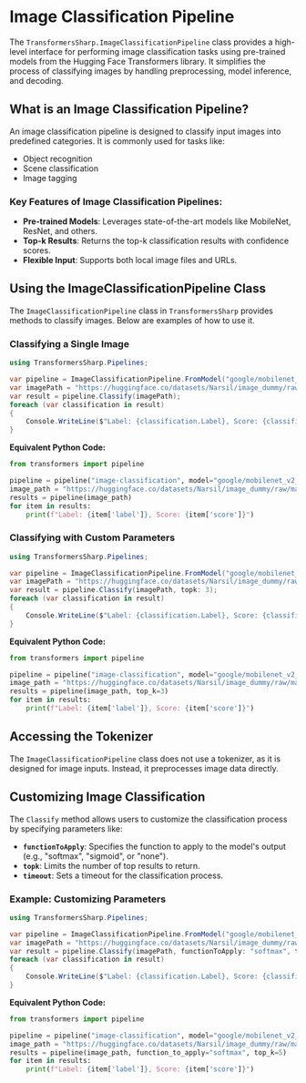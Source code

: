# Image Classification Pipeline

The `TransformersSharp.ImageClassificationPipeline` class provides a high-level interface for performing image classification tasks using pre-trained models from the Hugging Face Transformers library. It simplifies the process of classifying images by handling preprocessing, model inference, and decoding.

## What is an Image Classification Pipeline?

An image classification pipeline is designed to classify input images into predefined categories. It is commonly used for tasks like:

- Object recognition
- Scene classification
- Image tagging

### Key Features of Image Classification Pipelines:

- **Pre-trained Models**: Leverages state-of-the-art models like MobileNet, ResNet, and others.
- **Top-k Results**: Returns the top-k classification results with confidence scores.
- **Flexible Input**: Supports both local image files and URLs.

## Using the ImageClassificationPipeline Class

The `ImageClassificationPipeline` class in `TransformersSharp` provides methods to classify images. Below are examples of how to use it.

### Classifying a Single Image

```csharp
using TransformersSharp.Pipelines;

var pipeline = ImageClassificationPipeline.FromModel("google/mobilenet_v2_1.0_224");
var imagePath = "https://huggingface.co/datasets/Narsil/image_dummy/raw/main/parrots.png"; // Can be a local path
var result = pipeline.Classify(imagePath);
foreach (var classification in result)
{
    Console.WriteLine($"Label: {classification.Label}, Score: {classification.Score}");
}
```

**Equivalent Python Code:**

```python
from transformers import pipeline

pipeline = pipeline("image-classification", model="google/mobilenet_v2_1.0_224")
image_path = "https://huggingface.co/datasets/Narsil/image_dummy/raw/main/parrots.png"  # Can be a local path
results = pipeline(image_path)
for item in results:
    print(f"Label: {item['label']}, Score: {item['score']}")
```

### Classifying with Custom Parameters

```csharp
using TransformersSharp.Pipelines;

var pipeline = ImageClassificationPipeline.FromModel("google/mobilenet_v2_1.0_224");
var imagePath = "https://huggingface.co/datasets/Narsil/image_dummy/raw/main/parrots.png"; // Replace with a valid image path
var result = pipeline.Classify(imagePath, topk: 3);
foreach (var classification in result)
{
    Console.WriteLine($"Label: {classification.Label}, Score: {classification.Score}");
}
```

**Equivalent Python Code:**

```python
from transformers import pipeline

pipeline = pipeline("image-classification", model="google/mobilenet_v2_1.0_224")
image_path = "https://huggingface.co/datasets/Narsil/image_dummy/raw/main/parrots.png"  # Replace with a valid image path
results = pipeline(image_path, top_k=3)
for item in results:
    print(f"Label: {item['label']}, Score: {item['score']}")
```

## Accessing the Tokenizer

The `ImageClassificationPipeline` class does not use a tokenizer, as it is designed for image inputs. Instead, it preprocesses image data directly.

## Customizing Image Classification

The `Classify` method allows users to customize the classification process by specifying parameters like:

- **`functionToApply`**: Specifies the function to apply to the model's output (e.g., "softmax", "sigmoid", or "none").
- **`topk`**: Limits the number of top results to return.
- **`timeout`**: Sets a timeout for the classification process.

### Example: Customizing Parameters

```csharp
using TransformersSharp.Pipelines;

var pipeline = ImageClassificationPipeline.FromModel("google/mobilenet_v2_1.0_224");
var imagePath = "https://huggingface.co/datasets/Narsil/image_dummy/raw/main/parrots.png"; // Replace with a valid image path
var result = pipeline.Classify(imagePath, functionToApply: "softmax", topk: 5);
foreach (var classification in result)
{
    Console.WriteLine($"Label: {classification.Label}, Score: {classification.Score}");
}
```

**Equivalent Python Code:**

```python
from transformers import pipeline

pipeline = pipeline("image-classification", model="google/mobilenet_v2_1.0_224")
image_path = "https://huggingface.co/datasets/Narsil/image_dummy/raw/main/parrots.png"  # Replace with a valid image path
results = pipeline(image_path, function_to_apply="softmax", top_k=5)
for item in results:
    print(f"Label: {item['label']}, Score: {item['score']}")
```